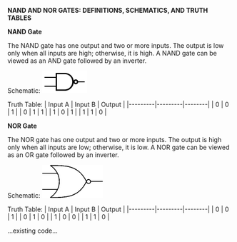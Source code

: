 **NAND AND NOR GATES: DEFINITIONS, SCHEMATICS, AND TRUTH TABLES**

**NAND Gate**

The NAND gate has one output and two or more inputs. The output is low only when all inputs are high; otherwise, it is high. A NAND gate can be viewed as an AND gate followed by an inverter.

Schematic:
<img src="images/nand_schematic.jpg">

Truth Table:
| Input A | Input B | Output |
|---------|---------|--------|
| 0 | 0 | 1 |
| 0 | 1 | 1 |
| 1 | 0 | 1 |
| 1 | 1 | 0 |

**NOR Gate**

The NOR gate has one output and two or more inputs. The output is high only when all inputs are low; otherwise, it is low. A NOR gate can be viewed as an OR gate followed by an inverter.

Schematic:
<img src="images/nor_schematic.jpg">

Truth Table:
| Input A | Input B | Output |
|---------|---------|--------|
| 0 | 0 | 1 |
| 0 | 1 | 0 |
| 1 | 0 | 0 |
| 1 | 1 | 0 |

...existing code...
